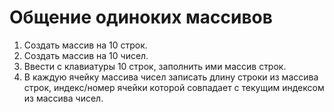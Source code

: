 # Общение одиноких массивов
1. Создать массив на 10 строк.
2. Создать массив на 10 чисел.
3. Ввести с клавиатуры 10 строк, заполнить ими массив строк.
4. В каждую ячейку массива чисел записать длину строки из массива строк, индекс/номер ячейки которой совпадает с текущим индексом из массива чисел.